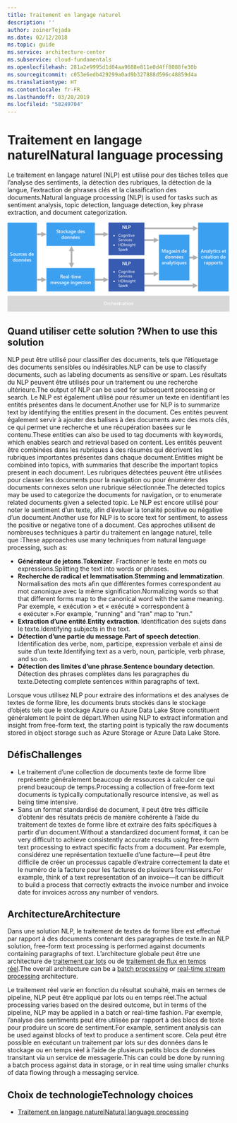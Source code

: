 ```yaml
---
title: Traitement en langage naturel
description: ''
author: zoinerTejada
ms.date: 02/12/2018
ms.topic: guide
ms.service: architecture-center
ms.subservice: cloud-fundamentals
ms.openlocfilehash: 281a2e9995d1d04aa9688e811e0d4ff8088fe30b
ms.sourcegitcommit: c053e6edb429299a0ad9b327888d596c48859d4a
ms.translationtype: HT
ms.contentlocale: fr-FR
ms.lasthandoff: 03/20/2019
ms.locfileid: "58249704"
---
```

# <a name="natural-language-processing"></a><span data-ttu-id="60be5-102">Traitement en langage naturel</span><span class="sxs-lookup"><span data-stu-id="60be5-102">Natural language processing</span></span>

<span data-ttu-id="60be5-103">Le traitement en langage naturel (NLP) est utilisé pour des tâches telles que l’analyse des sentiments, la détection des rubriques, la détection de la langue, l’extraction de phrases clés et la classification des documents.</span><span class="sxs-lookup"><span data-stu-id="60be5-103">Natural language processing (NLP) is used for tasks such as sentiment analysis, topic detection, language detection, key phrase extraction, and document categorization.</span></span>

![Diagramme d’un pipeline de traitement du langage naturel](./images/nlp-pipeline.png)

## <a name="when-to-use-this-solution"></a><span data-ttu-id="60be5-105">Quand utiliser cette solution ?</span><span class="sxs-lookup"><span data-stu-id="60be5-105">When to use this solution</span></span>

<span data-ttu-id="60be5-106">NLP peut être utilisé pour classifier des documents, tels que l’étiquetage des documents sensibles ou indésirables.</span><span class="sxs-lookup"><span data-stu-id="60be5-106">NLP can be use to classify documents, such as labeling documents as sensitive or spam.</span></span> <span data-ttu-id="60be5-107">Les résultats du NLP peuvent être utilisés pour un traitement ou une recherche ultérieure.</span><span class="sxs-lookup"><span data-stu-id="60be5-107">The output of NLP can be used for subsequent processing or search.</span></span> <span data-ttu-id="60be5-108">Le NLP est également utilisé pour résumer un texte en identifiant les entités présentes dans le document.</span><span class="sxs-lookup"><span data-stu-id="60be5-108">Another use for NLP is to summarize text by identifying the entities present in the document.</span></span> <span data-ttu-id="60be5-109">Ces entités peuvent également servir à ajouter des balises à des documents avec des mots clés, ce qui permet une recherche et une récupération basées sur le contenu.</span><span class="sxs-lookup"><span data-stu-id="60be5-109">These entities can also be used to tag documents with keywords, which enables search and retrieval based on content.</span></span> <span data-ttu-id="60be5-110">Les entités peuvent être combinées dans les rubriques à des résumés qui décrivent les rubriques importantes présentes dans chaque document.</span><span class="sxs-lookup"><span data-stu-id="60be5-110">Entities might be combined into topics, with summaries that describe the important topics present in each document.</span></span> <span data-ttu-id="60be5-111">Les rubriques détectées peuvent être utilisées pour classer les documents pour la navigation ou pour énumérer des documents connexes selon une rubrique sélectionnée.</span><span class="sxs-lookup"><span data-stu-id="60be5-111">The detected topics may be used to categorize the documents for navigation, or to enumerate related documents given a selected topic.</span></span> <span data-ttu-id="60be5-112">Le NLP est encore utilisé pour noter le sentiment d’un texte, afin d’évaluer la tonalité positive ou négative d’un document.</span><span class="sxs-lookup"><span data-stu-id="60be5-112">Another use for NLP is to score text for sentiment, to assess the positive or negative tone of a document.</span></span> <span data-ttu-id="60be5-113">Ces approches utilisent de nombreuses techniques à partir du traitement en langage naturel, telle que :</span><span class="sxs-lookup"><span data-stu-id="60be5-113">These approaches use many techniques from natural language processing, such as:</span></span>

- <span data-ttu-id="60be5-114">**Générateur de jetons**.</span><span class="sxs-lookup"><span data-stu-id="60be5-114">**Tokenizer**.</span></span> <span data-ttu-id="60be5-115">Fractionner le texte en mots ou expressions.</span><span class="sxs-lookup"><span data-stu-id="60be5-115">Splitting the text into words or phrases.</span></span>
- <span data-ttu-id="60be5-116">**Recherche de radical et lemmatisation**.</span><span class="sxs-lookup"><span data-stu-id="60be5-116">**Stemming and lemmatization**.</span></span> <span data-ttu-id="60be5-117">Normalisation des mots afin que différentes formes correspondent au mot canonique avec la même signification.</span><span class="sxs-lookup"><span data-stu-id="60be5-117">Normalizing words so that that different forms map to the canonical word with the same meaning.</span></span> <span data-ttu-id="60be5-118">Par exemple, « exécution » et « exécuté » correspondent à « exécuter ».</span><span class="sxs-lookup"><span data-stu-id="60be5-118">For example, "running" and "ran" map to "run."</span></span>
- <span data-ttu-id="60be5-119">**Extraction d’une entité**.</span><span class="sxs-lookup"><span data-stu-id="60be5-119">**Entity extraction**.</span></span> <span data-ttu-id="60be5-120">Identification des sujets dans le texte.</span><span class="sxs-lookup"><span data-stu-id="60be5-120">Identifying subjects in the text.</span></span>
- <span data-ttu-id="60be5-121">**Détection d’une partie du message**.</span><span class="sxs-lookup"><span data-stu-id="60be5-121">**Part of speech detection**.</span></span> <span data-ttu-id="60be5-122">Identification des verbe, nom, participe, expression verbale et ainsi de suite d’un texte.</span><span class="sxs-lookup"><span data-stu-id="60be5-122">Identifying text as a verb, noun, participle, verb phrase, and so on.</span></span>
- <span data-ttu-id="60be5-123">**Détection des limites d’une phrase**.</span><span class="sxs-lookup"><span data-stu-id="60be5-123">**Sentence boundary detection**.</span></span> <span data-ttu-id="60be5-124">Détection des phrases complètes dans les paragraphes du texte.</span><span class="sxs-lookup"><span data-stu-id="60be5-124">Detecting complete sentences within paragraphs of text.</span></span>

<span data-ttu-id="60be5-125">Lorsque vous utilisez NLP pour extraire des informations et des analyses de textes de forme libre, les documents bruts stockés dans le stockage d’objets tels que le stockage Azure ou Azure Data Lake Store constituent généralement le point de départ.</span><span class="sxs-lookup"><span data-stu-id="60be5-125">When using NLP to extract information and insight from free-form text, the starting point is typically the raw documents stored in object storage such as Azure Storage or Azure Data Lake Store.</span></span>

## <a name="challenges"></a><span data-ttu-id="60be5-126">Défis</span><span class="sxs-lookup"><span data-stu-id="60be5-126">Challenges</span></span>

- <span data-ttu-id="60be5-127">Le traitement d’une collection de documents texte de forme libre représente généralement beaucoup de ressources à calculer ce qui prend beaucoup de temps.</span><span class="sxs-lookup"><span data-stu-id="60be5-127">Processing a collection of free-form text documents is typically computationally resource intensive, as well as being time intensive.</span></span>
- <span data-ttu-id="60be5-128">Sans un format standardisé de document, il peut être très difficile d’obtenir des résultats précis de manière cohérente à l’aide du traitement de textes de forme libre et extraire des faits spécifiques à partir d’un document.</span><span class="sxs-lookup"><span data-stu-id="60be5-128">Without a standardized document format, it can be very difficult to achieve consistently accurate results using free-form text processing to extract specific facts from a document.</span></span> <span data-ttu-id="60be5-129">Par exemple, considérez une représentation textuelle d’une facture&mdash;il peut être difficile de créer un processus capable d’extraire correctement la date et le numéro de la facture pour les factures de plusieurs fournisseurs.</span><span class="sxs-lookup"><span data-stu-id="60be5-129">For example, think of a text representation of an invoice&mdash;it can be difficult to build a process that correctly extracts the invoice number and invoice date for invoices across any number of vendors.</span></span>

## <a name="architecture"></a><span data-ttu-id="60be5-130">Architecture</span><span class="sxs-lookup"><span data-stu-id="60be5-130">Architecture</span></span>

<span data-ttu-id="60be5-131">Dans une solution NLP, le traitement de textes de forme libre est effectué par rapport à des documents contenant des paragraphes de texte.</span><span class="sxs-lookup"><span data-stu-id="60be5-131">In an NLP solution, free-form text processing is performed against documents containing paragraphs of text.</span></span> <span data-ttu-id="60be5-132">L’architecture globale peut être une architecture de [traitement par lots](../big-data/batch-processing.md) ou de [traitement de flux en temps réel](../big-data/real-time-processing.md).</span><span class="sxs-lookup"><span data-stu-id="60be5-132">The overall architecture can be a [batch processing](../big-data/batch-processing.md) or [real-time stream processing](../big-data/real-time-processing.md) architecture.</span></span>

<span data-ttu-id="60be5-133">Le traitement réel varie en fonction du résultat souhaité, mais en termes de pipeline, NLP peut être appliqué par lots ou en temps réel.</span><span class="sxs-lookup"><span data-stu-id="60be5-133">The actual processing varies based on the desired outcome, but in terms of the pipeline, NLP may be applied in a batch or real-time fashion.</span></span> <span data-ttu-id="60be5-134">Par exemple, l’analyse des sentiments peut être utilisée par rapport à des blocs de texte pour produire un score de sentiment.</span><span class="sxs-lookup"><span data-stu-id="60be5-134">For example, sentiment analysis can be used against blocks of text to produce a sentiment score.</span></span> <span data-ttu-id="60be5-135">Cela peut être possible en exécutant un traitement par lots sur des données dans le stockage ou en temps réel à l’aide de plusieurs petits blocs de données transitant via un service de messagerie.</span><span class="sxs-lookup"><span data-stu-id="60be5-135">This can could be done by running a batch process against data in storage, or in real time using smaller chunks of data flowing through a messaging service.</span></span>

## <a name="technology-choices"></a><span data-ttu-id="60be5-136">Choix de technologie</span><span class="sxs-lookup"><span data-stu-id="60be5-136">Technology choices</span></span>

- [<span data-ttu-id="60be5-137">Traitement en langage naturel</span><span class="sxs-lookup"><span data-stu-id="60be5-137">Natural language processing</span></span>](../technology-choices/natural-language-processing.md)
